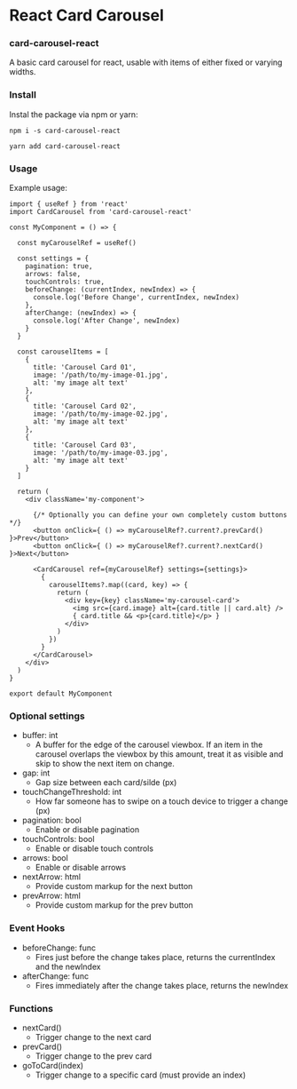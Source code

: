 # React Card Carousel
### card-carousel-react

A basic card carousel for react, usable with items of either fixed or varying widths.


### Install

Instal the package via npm or yarn:

```
npm i -s card-carousel-react
```

```
yarn add card-carousel-react
```


### Usage

Example usage:

```
import { useRef } from 'react'
import CardCarousel from 'card-carousel-react'

const MyComponent = () => {

  const myCarouselRef = useRef()

  const settings = {
    pagination: true,
    arrows: false,
    touchControls: true,
    beforeChange: (currentIndex, newIndex) => {
      console.log('Before Change', currentIndex, newIndex)
    },
    afterChange: (newIndex) => {
      console.log('After Change', newIndex)
    }
  }

  const carouselItems = [
    {
      title: 'Carousel Card 01',
      image: '/path/to/my-image-01.jpg',
      alt: 'my image alt text'
    },
    {
      title: 'Carousel Card 02',
      image: '/path/to/my-image-02.jpg',
      alt: 'my image alt text'
    },
    {
      title: 'Carousel Card 03',
      image: '/path/to/my-image-03.jpg',
      alt: 'my image alt text'
    }
  ]

  return (
    <div className='my-component'>

      {/* Optionally you can define your own completely custom buttons */}
      <button onClick={ () => myCarouselRef?.current?.prevCard() }>Prev</button>
      <button onClick={ () => myCarouselRef?.current?.nextCard() }>Next</button>

      <CardCarousel ref={myCarouselRef} settings={settings}>
        {
          carouselItems?.map((card, key) => {
            return (
              <div key={key} className='my-carousel-card'>
                <img src={card.image} alt={card.title || card.alt} />
                { card.title && <p>{card.title}</p> }
              </div>
            )
          })
        }
      </CardCarousel>
    </div>
  )
}

export default MyComponent
```


### Optional settings

- buffer: int
  - A buffer for the edge of the carousel viewbox. If an item in the carousel overlaps the viewbox by this amount, treat it as visible and skip to show the next item on change.
- gap: int
  - Gap size between each card/silde (px)
- touchChangeThreshold: int
  - How far someone has to swipe on a touch device to trigger a change (px)
- pagination: bool
  - Enable or disable pagination
- touchControls: bool
  - Enable or disable touch controls
- arrows: bool
  - Enable or disable arrows
- nextArrow: html
  - Provide custom markup for the next button
- prevArrow: html
  - Provide custom markup for the prev button


### Event Hooks

- beforeChange: func
  - Fires just before the change takes place, returns the currentIndex and the newIndex
- afterChange: func
  - Fires immediately after the change takes place, returns the newIndex


### Functions

- nextCard()
  - Trigger change to the next card
- prevCard()
  - Trigger change to the prev card
- goToCard(index)
  - Trigger change to a specific card (must provide an index)